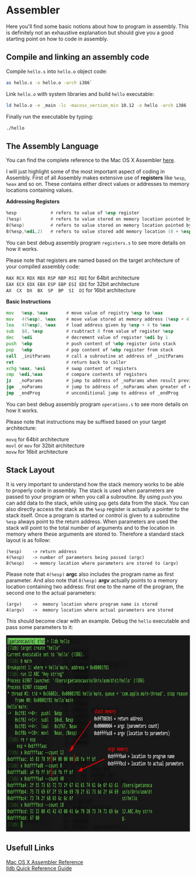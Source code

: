# Assembler

Here you'll find some basic notions about how to program in assembly. This is definitely not an exhaustive explanation but should give you a good starting point on how to code in assembly.
 
## Compile and linking an assembly code

Compile `hello.s` into `hello.o` object code:

```sh
as hello.s -o hello.o -arch i386`
```

Link `hello.o` with system libraries and build `hello` executable:

```sh
ld hello.o -e _main -lc -macosx_version_min 10.12 -o hello -arch i386 -no_pie
```

Finally run the executable by typing:

```sh
./hello
```

## The Assembly Language

You can find the complete reference to the Mac OS X Assembler [here](https://developer.apple.com/library/mac/documentation/DeveloperTools/Reference/Assembler/). 

I will just highlight some of the most important aspect of coding in Assembly. 
First of all Assembly makes extensive use of **registers** like `%esp`, `%eax` and so on. These contains either direct values or addresses to memory locations containing values.

**Addressing Registers**

```asm
%esp             # refers to value of %esp register
(%esp)           # refers to value stored on memory location pointed by %esp register
8(%esp)          # refers to value stored on memory location pointed by (%esp + 4)
8(%esp,%edi,2)   # refers to value stored add memory location (8 + %esp + %edi * 2)
```
You can best debug assembly program `registers.s` to see more details on how it works.

Please note that registers are named based on the target architecture of your compiled assembly code:

`RAX RCX RDX RBX RSP RBP RSI RDI` for 64bit architecture     
`EAX ECX EDX EBX ESP EBP ESI EDI` for 32bit architecture     
`AX  CX  DX  BX  SP  BP  SI  DI` for 16bit architecture     



**Basic Instructions**

```asm
mov   %esp, %eax       # move value of registry %esp to %eax
mov   4(%esp), %eax    # move value stored at memory address (%esp + 4) to %eax
lea   4(%esp), %eax    # load address given by %esp + 4 to %eax
sub   $8, %esp         # rsubtract 8 from value of register %esp
dec   %edi             # decrement value of register %edi by 1
push  %ebp             # push content of %ebp register into stack
pop   %ebp             # pop content of %ebp register from stack
call  _initParams      # call a subroutine at address of _initParams
ret                    # return back to caller
xchg %eax, %esi        # swap content of registers
cmp  %edi,%eax         # compare contents of registers
jz   _noParams         # jump to address of _noParams when result previous operation is zero
jge  _noParams         # jump to address of _noParams when greater of equal
jmp  _endProg          # unconditional jump to address of _endProg
```

You can best debug assembly program `operations.s` to see more details on how it works.

Please note that instructions may be suffixed based on your target architecture:

`movq` for 64bit architecture     
`movl` or `mov` for 32bit architecture     
`movw` for 16bit architecture     

## Stack Layout

It is very important to understand how the stack memory works to be able to properly code in assembly.
The stack is used when parameters are passed to your program or when you call a subroutine. By using `push` you can add data to the stack, while using `pop` gets data from the stack. You can also directly access the stack as the `%esp` register is actually a pointer to the stack itself. Once a program is started or control is given to a subroutine `%esp` always point to the return address. When parameters are used the stack will point to the total number of arguments and to the location in memory where these arguments are stored to. Therefore a standard stack layout is as follow:

```
(%esp)    -> return address
4(%esp)   -> number of parameters being passed (argc) 
8(%esp)   -> memory location where parameters are stored to (argv)
```
Please note that `4(%esp)` **argc** also includes the program name as first parameter. And also note that `8(%esp)` **argv** actually points to a memory location containing two address: first one to the name of the program, the second one to the actual parameters:

```
(argv)    ->  memory location where program name is stored
4(argv)   ->  memory location where actual parameters are stored
```

This should become clear with an example. Debug the `hello` executable and pass some parameters to it:

<img src="images\StackMemory.png" alt="Stack Memory"  width="933" height="537">


## Usefull Links

[Mac OS X Assembler Reference](https://developer.apple.com/library/mac/documentation/DeveloperTools/Reference/Assembler/)     
[lldb Quick Reference Guide](https://developer.apple.com/library/mac/documentation/IDEs/Conceptual/gdb_to_lldb_transition_guide/document/lldb-command-examples.html)     
